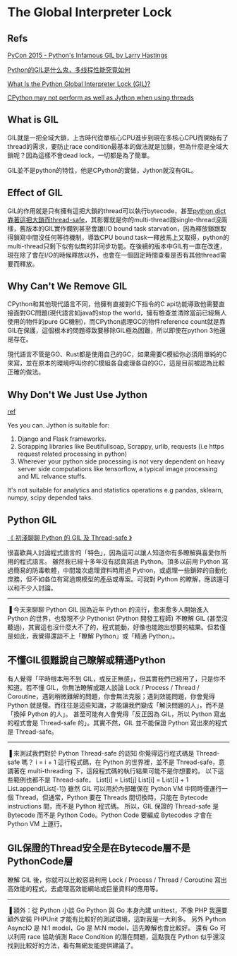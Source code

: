 # The Global Interpreter Lock

## Refs

[PyCon 2015 - Python's Infamous GIL by Larry Hastings](https://www.youtube.com/watch?v=KVKufdTphKs)

[Python的GIL是什么鬼，多线程性能究竟如何](http://cenalulu.github.io/python/gil-in-python/)

[What Is the Python Global Interpreter Lock (GIL)?](https://realpython.com/python-gil/)

[CPython may not perform as well as Jython when using threads](https://docs.gunicorn.org/en/latest/design.html#how-many-threads)

## What is GIL

GIL就是一把全域大鎖，上古時代從單核心CPU進步到現在多核心CPU而開始有了thread的需求，要防止race condition最基本的做法就是加鎖，但為什麼是全域大鎖呢？因為這樣不會dead lock，一切都是為了簡單。

GIL並不是python的特性，他是CPython的實做，Jython就沒有GIL。

## Effect of GIL

GIL的作用就是只有擁有這把大鎖的thread可以執行bytecode，甚至[python dict靠著這把大鎖而thread-safe](https://docs.python.org/3/glossary.html#term-global-interpreter-lock)，其影響就是你的multi-thread跟single-thread沒兩樣，舊版本的GIL實作爛到甚至會讓I/O bound task starvation，因為釋放鎖跟取得鎖寫中間沒任何等待機制，導致CPU bound task一釋放馬上又取得，python的multi-thread只剩下似有似無的非同步功能。在後續的版本中GIL有一直在改進，現在除了會在I/O的時候釋放以外，也會在一個固定時間查看是否有其他thread需要而釋放。

## Why Can't We Remove GIL

CPython和其他現代語言不同，他擁有直接對C下指令的C api功能導致他需要直接面對GC問題(現代語言如java的stop the world，擁有檢查並清除當前已經無人使用的物件的pure GC機制)，而CPython處理GC的物件reference count就是靠GIL在保護，這個根本的問題導致要移除GIL極為困難，所以即使在python 3他還是存在。

現代語言不管是GO、Rust都是使用自己的GC，如果需要C模組你必須用單純的C來寫，並在原本的環境呼叫你的C模組各自處理各自的GC，這是目前被認為比較正確的做法。

## Why Don't We Just Use Jython

[ref](https://www.quora.com/Why-dont-more-people-use-Jython)

Yes you can. Jython is suitable for:

1. Django and Flask frameworks.
2. Scrapping libraries like Beutifullsoap, Scrappy, urlib, requests (i.e https request related processing in python)
3. Wherever your python side processing is not very dependent on heavy server side computations like tensorflow, a typical image processing and ML relvance stuffs.

It's not suitable for analytics and statistics operations e.g pandas, sklearn, numpy, scipy depended taks.

## Python GIL

[《 初淺聊聊 Python 的 GIL 及 Thread-safe 》](https://www.facebook.com/yftzeng.tw/posts/10212630968328556)

很喜歡與人討論程式語言的「特色」，因為這可以讓人知道你有多瞭解與喜愛你所用的程式語言。
雖然我已經十多年沒有認真寫過 Python。頂多以前用 Python 寫過簡易的防毒軟體，中間幾次處理資料時用過 Python，或處理一些鎖碎的自動化庶務，但不如各位有寫過規模型的產品或專案。可我對 Python 的瞭解，應該還可以和不少人討論。
- - -
▐ 今天來聊聊 Python GIL
因為近年 Python 的流行，愈來愈多人開始進入 Python 的世界，也發現不少 Pythonist (Python 開發工程師) 不瞭解 GIL (甚至沒聽過)，其實這也沒什麼大不了的，程式能動，好像也能跑出想要的結果。但若僅是如此，我覺得還談不上「瞭解 Python」或「精通 Python」。

## 不懂GIL很難說自己瞭解或精通Python

有人覺得「平時根本用不到 GIL，或反正無感」，但其實我們已經用了，只是你不知道。若不懂 GIL，你無法瞭解或跟人談論 Lock / Process / Thread / Coroutine，遇到稍微難解的問題，你會無法克服；遇到效能問題，你會覺得 Python 就是慢。而往往是這些知識，才能讓我們變成「解決問題的人」，而不是「換掉 Python 的人」。
甚至可能有人會覺得「反正因為 GIL，所以 Python 寫出的程式會是 Thread-safe 的」。其實不然，GIL 並不能保證 Python 寫出來的程式是 Thread-safe。
- - -
▐ 來測試我們對於 Python Thread-safe 的認知
你覺得這行程式碼是 Thread-safe 嗎？
i = i + 1
這行程式碼，在 Python 的世界裡，並不是 Thread-safe，意謂著在 multi-threading 下，這段程式碼的執行結果可能不是你想要的。
以下這些範例也都不是 Thread-safe，
List[i] = List[j]
List[i] = List[i] + 1
List.append(List[-1])
雖然 GIL 可以用於內部確保在 Python VM 中同時僅運行一個 Thread，但通常，Python 要在 Threads 間切換時，只能在 Bytecode instructions 間，而不是 Python 程式碼。
所以，GIL 保證的 Thread-safe 是 Bytecode 而不是 Python Code。Python Code 要編成 Bytecodes 才會在 Python VM 上運行。

## GIL保證的Thread安全是在Bytecode層不是PythonCode層

瞭解 GIL 後，你就可以比較容易利用 Lock / Process / Thread / Coroutine 寫出高效能的程式，去處理高效能網站或巨量資料的應用等。
- - -
▐ 額外：從 Python 小談 Go
Python 與 Go 本身內建 unittest，不像 PHP 我還要額外安裝 PHPUnit 才能有比較好的測試環境，這對我是一大利多。
另外 Python AsyncIO 是 N:1 model，Go 是 M:N model，這先瞭解也會比較好。
還有 Go 可以利用 race 協助偵測 Race Condition 的潛在問題，這點我在 Python 似乎還沒找到比較好的方法，看有無網友能提供建議了。
